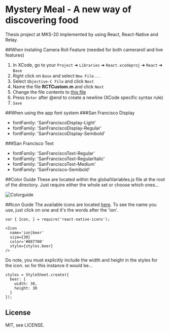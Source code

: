 # Mystery Meal - A new way of discovering food
Thesis project at MKS-20 implemented by using React, React-Native and Relay.

##When instaling Camera Roll Feature (needed for both cameraroll and live features)
1. In XCode, go to your `Project` ➜ `Libraries` ➜ `React.xcodeproj` ➜ `React` ➜ `Base`
2. Right click on `Base` and select `New File...`
3. Select `Objective-C File` and click `Next`
4. Name the file **RCTCustom.m** and click `Next`
5. Change the file contents to [this file](https://raw.githubusercontent.com/scottdixon/react-native-upload-from-camera-roll/master/RCTCustom.m)
6. Press `Enter` after @end to create a newline (XCode specific syntax rule)
7. `Save`

##When using the app font system
###San Francisco Display
- fontFamily: 'SanFranciscoDisplay-Light'
- fontFamily: 'SanFranciscoDisplay-Regular'
- fontFamily: 'SanFranciscoDisplay-Semibold'

###San Francisco Text
- fontFamily: 'SanFranciscoText-Regular'
- fontFamily: 'SanFranciscoText-RegularItalic'
- fontFamily: 'SanFranciscoText-Medium'
- fontFamily: 'SanFrancisco-Semibold'

##Color Guide
These are located within the globalVariables.js file at the root of the directory. Just require either the whole set or choose which ones...

![Colorguide](https://s3-us-west-2.amazonaws.com/mystery-meal/color-guide.png)

##Icon Guide
The available icons are located [here](https://raw.githubusercontent.com/scottdixon/react-native-upload-from-camera-roll/master/RCTCustom.m). To see the name you use, just click on one and it's the words after the 'ion'.

```
var { Icon, } = require('react-native-icons');

<Icon
  name='ion|beer'
  size={30}
  color='#887700'
  style={styles.beer}
/>
```

Do note, you must explicitly include the width and height in the styles for the icon. so for this instance it would be...

```
styles = StyleSheet.create({
  beer: {
    width: 30,
    height: 30
  }
});
```

License
-------

MIT, see LICENSE.
